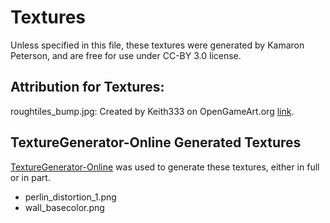 # Textures

Unless specified in this file, these textures were generated by Kamaron Peterson, and are free for use under CC-BY 3.0 license.

## Attribution for Textures:
roughtiles_bump.jpg: Created by Keith333 on OpenGameArt.org [link](https://opengameart.org/content/paving-red-tiles-seamless-texture-with-normalmap-redtilesnjpg).

## TextureGenerator-Online Generated Textures
[TextureGenerator-Online](https://cpetry.github.io/TextureGenerator-Online/) was used to generate these textures, either in full or in part.
* perlin_distortion_1.png
* wall_basecolor.png
